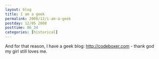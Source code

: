 ```yaml
---
layout: blog
title: I am a geek
permalink: 2008/12/i-am-a-geek
postday: 12/05 2008
posttime: 06_34
categories: [historical]
---
```


<p>And for that reason, I have a geek blog: <a href="http://codeboxer.com" title="http://codeboxer.com">http://codeboxer.com</a> - thank god my girl still loves me.</p>
